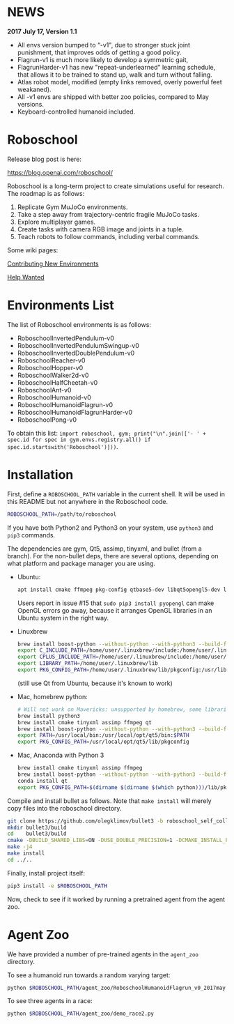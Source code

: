 
NEWS
====

**2017 July 17, Version 1.1**

* All envs version bumped to “-v1", due to stronger stuck joint punishment, that improves odds of getting a good policy.
* Flagrun-v1 is much more likely to develop a symmetric gait,
* FlagrunHarder-v1 has new "repeat-underlearned" learning schedule, that allows it to be trained to stand up, walk and turn without falling. 
* Atlas robot model, modified (empty links removed, overly powerful feet weakaned).
* All -v1 envs are shipped with better zoo policies, compared to May versions.
* Keyboard-controlled humanoid included.


Roboschool
==========

Release blog post is here:

https://blog.openai.com/roboschool/


Roboschool is a long-term project to create simulations useful for research. The roadmap is as follows:

1. Replicate Gym MuJoCo environments.
2. Take a step away from trajectory-centric fragile MuJoCo tasks.
3. Explore multiplayer games.
4. Create tasks with camera RGB image and joints in a tuple.
5. Teach robots to follow commands, including verbal commands.


Some wiki pages:

[Contributing New Environments](https://github.com/openai/roboschool/wiki/Contributing-New-Environments)

[Help Wanted](https://github.com/openai/roboschool/wiki/Help-Wanted)



Environments List
=================

The list of Roboschool environments is as follows:

- RoboschoolInvertedPendulum-v0
- RoboschoolInvertedPendulumSwingup-v0
- RoboschoolInvertedDoublePendulum-v0
- RoboschoolReacher-v0
- RoboschoolHopper-v0
- RoboschoolWalker2d-v0
- RoboschoolHalfCheetah-v0
- RoboschoolAnt-v0
- RoboschoolHumanoid-v0
- RoboschoolHumanoidFlagrun-v0
- RoboschoolHumanoidFlagrunHarder-v0
- RoboschoolPong-v0

To obtain this list: `import roboschool, gym; print("\n".join(['- ' + spec.id for spec in gym.envs.registry.all() if spec.id.startswith('Roboschool')]))`.



Installation
============

First, define a `ROBOSCHOOL_PATH` variable in the current shell. It will be used in this README but not anywhere in the Roboschool code.

```bash
ROBOSCHOOL_PATH=/path/to/roboschool
```

If you have both Python2 and Python3 on your system, use `python3` and `pip3` commands.

The dependencies are gym, Qt5, assimp, tinyxml, and bullet (from a branch). For the non-bullet deps, there are several options, depending on what platform and package manager you are using.

- Ubuntu:

    ```bash
    apt install cmake ffmpeg pkg-config qtbase5-dev libqt5opengl5-dev libassimp-dev libpython3.5-dev libboost-python-dev libtinyxml-dev
    ```

    Users report in issue #15 that `sudo pip3 install pyopengl` can make OpenGL errors go away, because it arranges OpenGL libraries in
    an Ubuntu system in the right way.



- Linuxbrew

    ```bash
    brew install boost-python --without-python --with-python3 --build-from-source
    export C_INCLUDE_PATH=/home/user/.linuxbrew/include:/home/user/.linuxbrew/include/python3.6m
    export CPLUS_INCLUDE_PATH=/home/user/.linuxbrew/include:/home/user/.linuxbrew/include/python3.6m
    export LIBRARY_PATH=/home/user/.linuxbrew/lib
    export PKG_CONFIG_PATH=/home/user/.linuxbrew/lib/pkgconfig:/usr/lib/pkgconfig:/usr/lib/x86_64-linux-gnu/pkgconfig
    ```

    (still use Qt from Ubuntu, because it's known to work)

- Mac, homebrew python:

    ```bash
    # Will not work on Mavericks: unsupported by homebrew, some libraries won't compile, upgrade first
    brew install python3
    brew install cmake tinyxml assimp ffmpeg qt
    brew install boost-python --without-python --with-python3 --build-from-source
    export PATH=/usr/local/bin:/usr/local/opt/qt5/bin:$PATH
    export PKG_CONFIG_PATH=/usr/local/opt/qt5/lib/pkgconfig
    ```

- Mac, Anaconda with Python 3

    ```bash
    brew install cmake tinyxml assimp ffmpeg
    brew install boost-python --without-python --with-python3 --build-from-source
    conda install qt
    export PKG_CONFIG_PATH=$(dirname $(dirname $(which python)))/lib/pkgconfig
    ```


Compile and install bullet as follows. Note that `make install` will merely copy files into the roboschool directory.

```bash
git clone https://github.com/olegklimov/bullet3 -b roboschool_self_collision
mkdir bullet3/build
cd    bullet3/build
cmake -DBUILD_SHARED_LIBS=ON -DUSE_DOUBLE_PRECISION=1 -DCMAKE_INSTALL_PREFIX:PATH=$ROBOSCHOOL_PATH/roboschool/cpp-household/bullet_local_install -DBUILD_CPU_DEMOS=OFF -DBUILD_BULLET2_DEMOS=OFF -DBUILD_EXTRAS=OFF  -DBUILD_UNIT_TESTS=OFF -DBUILD_CLSOCKET=OFF -DBUILD_ENET=OFF -DBUILD_OPENGL3_DEMOS=OFF ..
make -j4
make install
cd ../..
```

Finally, install project itself:

```bash
pip3 install -e $ROBOSCHOOL_PATH
```

Now, check to see if it worked by running a pretrained agent from the agent zoo.


Agent Zoo
=========

We have provided a number of pre-trained agents in the `agent_zoo` directory.

To see a humanoid run towards a random varying target:

```bash
python $ROBOSCHOOL_PATH/agent_zoo/RoboschoolHumanoidFlagrun_v0_2017may.py
```

To see three agents in a race:

```bash
python $ROBOSCHOOL_PATH/agent_zoo/demo_race2.py
```


